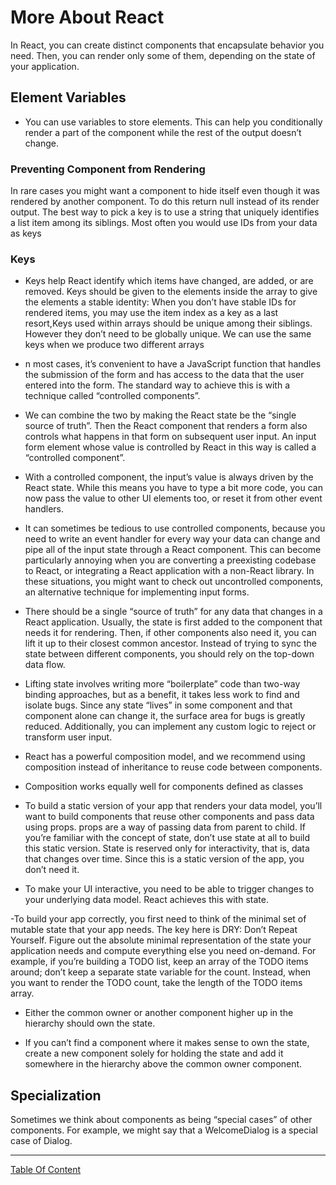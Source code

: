 
# More About React 
In React, you can create distinct components that encapsulate behavior you need. Then, you can render only some of them, depending on the state of your application.

## Element Variables
- You can use variables to store elements. This can help you conditionally render a part of the component while the rest of the output doesn’t change.

### Preventing Component from Rendering
In rare cases you might want a component to hide itself even though it was rendered by another component. To do this return null instead of its render output.
The best way to pick a key is to use a string that uniquely identifies a list item among its siblings. Most often you would use IDs from your data as keys

### Keys
- Keys help React identify which items have changed, are added, or are removed. Keys should be given to the elements inside the array to give the elements a stable identity: 
When you don’t have stable IDs for rendered items, you may use the item index as a key as a last resort,Keys used within arrays should be unique among their siblings. However they don’t need to be globally unique. We can use the same keys when we produce two different arrays

- n most cases, it’s convenient to have a JavaScript function that handles the submission of the form and has access to the data that the user entered into the form. The standard way to achieve this is with a technique called “controlled components”.

- We can combine the two by making the React state be the “single source of truth”. Then the React component that renders a form also controls what happens in that form on subsequent user input. An input form element whose value is controlled by React in this way is called a “controlled component”.

- With a controlled component, the input’s value is always driven by the React state. While this means you have to type a bit more code, you can now pass the value to other UI elements too, or reset it from other event handlers.

- It can sometimes be tedious to use controlled components, because you need to write an event handler for every way your data can change and pipe all of the input state through a React component. This can become particularly annoying when you are converting a preexisting codebase to React, or integrating a React application with a non-React library. In these situations, you might want to check out uncontrolled components, an alternative technique for implementing input forms.

- There should be a single “source of truth” for any data that changes in a React application. Usually, the state is first added to the component that needs it for rendering. Then, if other components also need it, you can lift it up to their closest common ancestor. Instead of trying to sync the state between different components, you should rely on the top-down data flow.

- Lifting state involves writing more “boilerplate” code than two-way binding approaches, but as a benefit, it takes less work to find and isolate bugs. Since any state “lives” in some component and that component alone can change it, the surface area for bugs is greatly reduced. Additionally, you can implement any custom logic to reject or transform user input.

- React has a powerful composition model, and we recommend using composition instead of inheritance to reuse code between components.

- Composition works equally well for components defined as classes

- To build a static version of your app that renders your data model, you’ll want to build components that reuse other components and pass data using props. props are a way of passing data from parent to child. If you’re familiar with the concept of state, don’t use state at all to build this static version. State is reserved only for interactivity, that is, data that changes over time. Since this is a static version of the app, you don’t need it.

- To make your UI interactive, you need to be able to trigger changes to your underlying data model. React achieves this with state.

-To build your app correctly, you first need to think of the minimal set of mutable state that your app needs. The key here is DRY: Don’t Repeat Yourself. Figure out the absolute minimal representation of the state your application needs and compute everything else you need on-demand. For example, if you’re building a TODO list, keep an array of the TODO items around; don’t keep a separate state variable for the count. Instead, when you want to render the TODO count, take the length of the TODO items array.


- Either the common owner or another component higher up in the hierarchy should own the state.

- If you can’t find a component where it makes sense to own the state, create a new component solely for holding the state and add it somewhere in the hierarchy above the common owner component.

## Specialization
Sometimes we think about components as being “special cases” of other components. For example, we might say that a WelcomeDialog is a special case of Dialog.

----------------------------------------------------------------
[Table Of Content](https://github.com/omarXzain/401-reading-notes)
